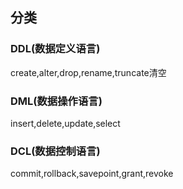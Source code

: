 ## 分类

### DDL(数据定义语言)

create,alter,drop,rename,truncate清空

### DML(数据操作语言)

insert,delete,update,select

### DCL(数据控制语言)

commit,rollback,savepoint,grant,revoke

